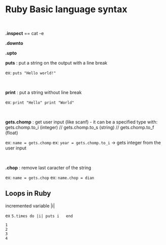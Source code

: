 # Ruby Basic language syntax

<br>

**.inspect** == cat -e

**.downto**

**.upto**


**puts** : put a string on the output with a line break

ex: ```puts "Hello world!"```

<br>

**print** : put a string without line break

ex: ```print "Hello"
print "World"```

<br>

**gets.chomp** : get user input (like scanf) - it can be a specified type with:
gets.chomp.to_i (integer) // gets.chomp.to_s (string) // gets.chomp.to_f (float)

ex: ```name = gets.chomp```
ex: ```year = gets.chomp.to_i``` -> gets integer from the user input

<br>

**.chop** : remove last caracter of the string

ex: ```name = gets.chop```
ex: ```name.chop = dian```
<br>

## Loops in Ruby

incremented variable |i|

ex ```5.times do |i|
puts i  
end```

```0
1
2
3
4
